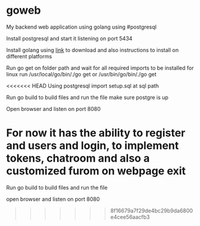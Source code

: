 # goweb

My backend web application using golang using #postgresql

Install postgresql and start it listening on port 5434

Install golang using <a href="https://golang.org/dl/">link</a> to download and also instructions to install on different platforms

Run go get on folder path and wait for all required imports to be installed for linux run /usr/local/go/bin/./go get or /usr/bin/go/bin/./go get

<<<<<<< HEAD
Using postgresql import setup.sql at sql path

Run go build to build files and run the file make sure postgre is up

Open browser and listen on port 8080

For now it has the ability to register and users and login, to implement tokens, chatroom and also a customized furom on webpage exit
=======
Run go build to build files and run the file

open browser and listen on port 8080
>>>>>>> 8f16679a7f29de4bc29b9da6800e4cee56aacfb3
